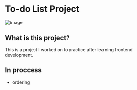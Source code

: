# To-do List Project
![image](https://github.com/user-attachments/assets/b34a1f1b-789c-483f-ace3-0823caf9b97a)
## What is this project?
This is a project I worked on to practice after learning frontend development.
## In proccess
* ordering
